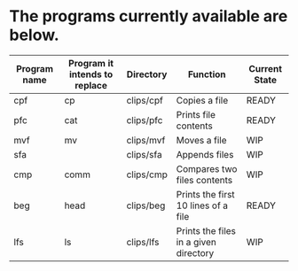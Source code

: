 # The programs currently available are below.

|Program name|Program it intends to replace|Directory|Function|Current State|
|---         |---                          |---      | ---|---|
|cpf         |        cp                   |clips/cpf|Copies a file|READY|
|pfc         |        cat                  |clips/pfc|Prints file contents|READY|
|mvf         |        mv                   |clips/mvf|Moves a file|WIP|
|sfa         |                             |clips/sfa|Appends files|WIP|
|cmp         |        comm                 |clips/cmp|Compares two files contents|WIP|
|beg         |        head                 |clips/beg|Prints the first 10 lines of a file|READY|
|lfs         |        ls                   |clips/lfs|Prints the files in a given directory|WIP|
